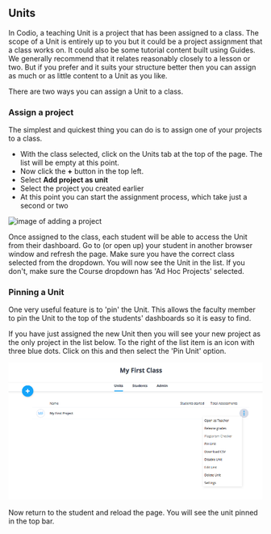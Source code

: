 ## Units
In Codio, a teaching Unit is a project that has been assigned to a class. The scope of a Unit is entirely up to you but it could be a project assignment that a class works on. It could also be some tutorial content built using Guides. We generally recommend that it relates reasonably closely to a lesson or two. But if you prefer and it suits your structure better then you can assign as much or as little content to a Unit as you like.
 
 There are two ways you can assign a Unit to a class.
 
### Assign a project
The simplest and quickest thing you can do is to assign one of your projects to a class. 

- With the class selected, click on the Units tab at the top of the page. The list will be empty at this point.
- Now click the **+** button in the top left.
- Select **Add project as unit**
- Select the project you created earlier
- At this point you can start the assignment process, which take just a second or two

![image of adding a project](.guides/img/add-unit-project.png)

<!-- Do they need to know this now? At this point, we take a snapshot of your source project, ready for the students to clone when they start the Unit. Any changes you make to the source project will not be reflected automatically in the student Unit.-->

Once assigned to the class, each student will be able to access the Unit from their dashboard. Go to (or open up) your student in another browser window and refresh the page. Make sure you have the correct class selected from the dropdown. You will now see the Unit in the list. If you don't, make sure the Course dropdown has 'Ad Hoc Projects' selected.  

### Pinning a Unit
One very useful feature is to 'pin' the Unit. This allows the faculty member to pin the Unit to the top of the students' dashboards so it is easy to find.

If you have just assigned the new Unit then you will see your new project as the only project in the list below. To the right of the list item is an icon with three blue dots. Click on this and then select the 'Pin Unit' option. 

![](.guides/img/pin-unit.png)

Now return to the student and reload the page. You will see the unit pinned in the top bar.
<!-- Is this changing or new?
### Assigning a Course Module
Courses are a great way to assign multiple Units to a class in one go. For this to be relevant you first need to have your content organized as a course. 

We will not attempt to cover course creation here but just show you how to assign existing course materials to the class. Please look for the 'Course creation' page within this Guide for more details.

Please follow these steps.

- From your Codio dashboard, select the class
- Click the '+' button in the top left
- Select 'Add Module'
- You will now see a class browser. If not already selected, select the 'Recommended' tab
- Select the course 'Introduction to programming'
- Select one of the course modules
- Press the select button

You will see how all of the Units have now been assigned to the class.

-->